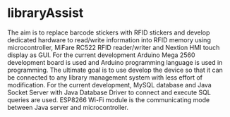 # libraryAssist 
The aim is to replace barcode stickers with RFID stickers and develop dedicated hardware to read/write information into RFID memory using microcontroller, MiFare RC522 RFID reader/writer and Nextion HMI touch display as GUI.
For the current development Arduino Mega 2560 development board is used and Arduino programming language is used in programming.
The ultimate goal is to use develop the device so that it can be connected to any library management system with less effort of modification.
For the current development, MySQL database and Java Socket Server with Java Database Driver to connect and execute SQL queries are used.
ESP8266 Wi-Fi module is the communicating mode between Java server and microcontroller.
